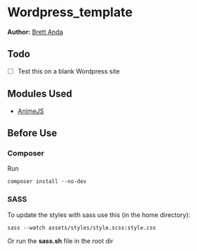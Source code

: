 # Wordpress_template
**Author:** [Brett Anda](https://brettanda.ca/about-me/)
## Todo
- [ ] Test this on a blank Wordpress site
## Modules Used
- [AnimeJS](https://animejs.com/)
## Before Use
### Composer
Run 
```
composer install --no-dev
```
### SASS
To update the styles with sass use this (in the home directory):
```
sass --watch assets/styles/style.scss:style.css
```
Or run the **sass.sh** file in the root dir